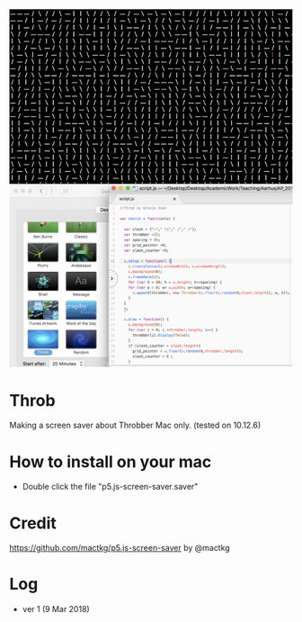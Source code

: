 ![image1](https://github.com/siusoon/Throb/blob/master/throbbering1.gif)
![image2](https://github.com/siusoon/Throb/blob/master/screensaver.png)
# Throb
Making a screen saver about Throbber
Mac only. (tested on 10.12.6)

# How to install on your mac
- Double click the file "p5.js-screen-saver.saver"

# Credit
https://github.com/mactkg/p5.js-screen-saver by @mactkg

# Log
- ver 1 (9 Mar 2018)

